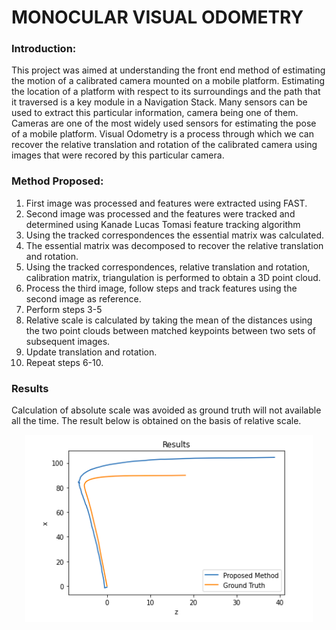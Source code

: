 # MONOCULAR VISUAL ODOMETRY

### Introduction:

This project was aimed at understanding the front end method of estimating the motion of a calibrated camera mounted on a mobile platform. Estimating the location of a platform with respect to its surroundings and the path that it traversed is a key module in a Navigation Stack. Many sensors can be used to extract this particular information, camera being one of them. Cameras are one of the most widely used sensors for estimating the pose of a mobile platform. Visual Odometry is a process through which we can recover the relative translation and rotation of the calibrated camera using images that were recored by this particular camera.

### Method Proposed:

1. First image was processed and features were extracted using FAST.
2. Second image was processed and the features were tracked and determined using Kanade Lucas Tomasi feature tracking algorithm
3. Using the tracked correspondences the essential matrix was calculated.
4. The essential matrix was decomposed to recover the relative translation and rotation.
5. Using the tracked correspondences, relative translation and rotation, calibration matrix, triangulation is performed to obtain a 3D point cloud.
6. Process the third image, follow steps and track features using the second image as reference.
7. Perform steps 3-5
8. Relative scale is calculated by taking the mean of the distances using the two point clouds between matched keypoints between two sets of subsequent images.
9. Update translation and rotation.
10. Repeat steps 6-10. 

### Results

Calculation of absolute scale was avoided as ground truth will not available all the time. The result below is obtained on the basis of relative scale. 


<p align="center">
<img width="460" height="300" src="https://github.com/Kush0301/Visual-Odometry/blob/master/visual_result.png?raw=true">
</p>
